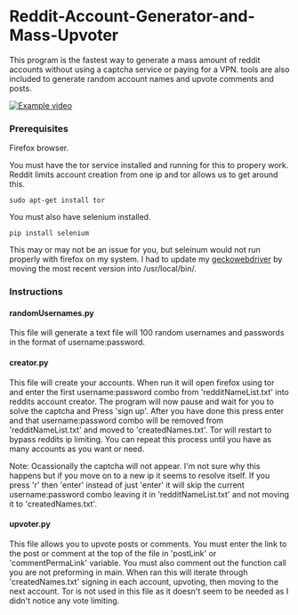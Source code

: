 # Reddit-Account-Generator-and-Mass-Upvoter

This program is the fastest way to generate a mass amount of reddit accounts without using a captcha service or paying for a VPN.
tools are also included to generate random account names and upvote comments and posts. 

[![Example video](https://img.youtube.com/vi/3SnwAY-RjHA/0.jpg)](https://www.youtube.com/watch?v=3SnwAY-RjHA)


### Prerequisites

Firefox browser.

You must have the tor service installed and running for this to propery work.  Reddit limits account creation from one ip and tor allows us to get around this.

```
sudo apt-get install tor
```

You must also have selenium installed.

```
pip install selenium
```
This may or may not be an issue for you, but seleinum would not run properly with firefox on my system.  I had to update my [geckowebdriver](https://github.com/mozilla/geckodriver/releases) by moving the most recent version into /usr/local/bin/.


### Instructions

#### randomUsernames.py

This file will generate a text file will 100 random usernames and passwords in the format of username:password.

#### creator.py

This file will create your accounts.  When run it will open firefox using tor and enter the first username:password combo from 'redditNameList.txt'
into reddits account creator.  The program will now pause and wait for you to solve the captcha and Press 'sign up'.  After you have done this
press enter and that username:password combo will be removed from 'redditNameList.txt' and moved to 'createdNames.txt'.  Tor will
restart to bypass reddits ip limiting.  You can repeat this process until you have as many accounts as you want or need.

Note: Ocassionally the captcha will not appear.  I'm not sure why this happens but if you move on to a new ip it seems to resolve itself.
If you press 'r' then 'enter' instead of just 'enter' it will skip the current username:password combo leaving it in 'redditNameList.txt'
and not moving it to 'createdNames.txt'.

#### upvoter.py

This file allows you to upvote posts or comments.  You must enter the link to the post or comment at the top of the file in 'postLink'
or 'commentPermaLink' variable.  You must also comment out the function call you are not preforming in main.  When ran this will
iterate through 'createdNames.txt' signing in each account, upvoting, then moving to the next account.  Tor is not used in this
file as it doesn't seem to be needed as I didn't notice any vote limiting.


